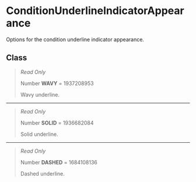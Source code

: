 # ConditionUnderlineIndicatorAppearance
Options for the condition underline indicator appearance.

## Class
> *Read Only* 
> 
> Number **WAVY** = 1937208953
> 
> Wavy underline.
*** 
> *Read Only* 
> 
> Number **SOLID** = 1936682084
> 
> Solid underline.
*** 
> *Read Only* 
> 
> Number **DASHED** = 1684108136
> 
> Dashed underline.

